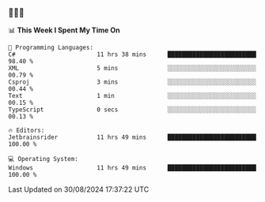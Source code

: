 ### 👋👋👋
<!--START_SECTION:waka-->
📊 **This Week I Spent My Time On** 

```text
💬 Programming Languages: 
C#                       11 hrs 38 mins      █████████████████████████   98.40 % 
XML                      5 mins              ░░░░░░░░░░░░░░░░░░░░░░░░░   00.79 % 
Csproj                   3 mins              ░░░░░░░░░░░░░░░░░░░░░░░░░   00.44 % 
Text                     1 min               ░░░░░░░░░░░░░░░░░░░░░░░░░   00.15 % 
TypeScript               0 secs              ░░░░░░░░░░░░░░░░░░░░░░░░░   00.13 % 

🔥 Editors: 
Jetbrainsrider           11 hrs 49 mins      █████████████████████████   100.00 % 

💻 Operating System: 
Windows                  11 hrs 49 mins      █████████████████████████   100.00 % 
```


 Last Updated on 30/08/2024 17:37:22 UTC
<!--END_SECTION:waka-->

